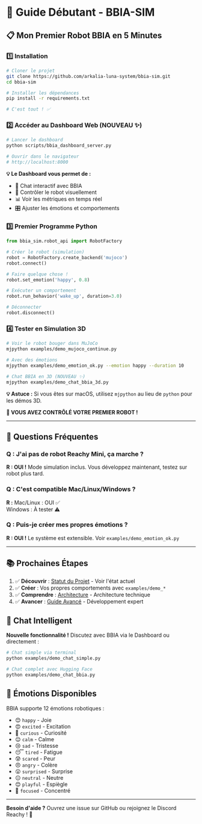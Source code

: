 # 🎯 Guide Débutant - BBIA-SIM

## 📋 **Mon Premier Robot BBIA en 5 Minutes**

### **1️⃣ Installation**

```bash
# Cloner le projet
git clone https://github.com/arkalia-luna-system/bbia-sim.git
cd bbia-sim

# Installer les dépendances
pip install -r requirements.txt

# C'est tout ! ✅
```

### **2️⃣ Accéder au Dashboard Web** (NOUVEAU ✨)

```bash
# Lancer le dashboard
python scripts/bbia_dashboard_server.py

# Ouvrir dans le navigateur
# http://localhost:8000
```

**💡 Le Dashboard vous permet de :**
- 💬 Chat interactif avec BBIA
- 🤖 Contrôler le robot visuellement
- 📊 Voir les métriques en temps réel
- 🎛️ Ajuster les émotions et comportements

### **3️⃣ Premier Programme Python**

```python
from bbia_sim.robot_api import RobotFactory

# Créer le robot (simulation)
robot = RobotFactory.create_backend('mujoco')
robot.connect()

# Faire quelque chose !
robot.set_emotion('happy', 0.8)

# Exécuter un comportement
robot.run_behavior('wake_up', duration=3.0)

# Déconnecter
robot.disconnect()
```

### **4️⃣ Tester en Simulation 3D**

```bash
# Voir le robot bouger dans MuJoCo
mjpython examples/demo_mujoco_continue.py

# Avec des émotions
mjpython examples/demo_emotion_ok.py --emotion happy --duration 10

# Chat BBIA en 3D (NOUVEAU ✨)
mjpython examples/demo_chat_bbia_3d.py
```

**💡 Astuce :** Si vous êtes sur macOS, utilisez `mjpython` au lieu de `python` pour les démos 3D.

**🎉 VOUS AVEZ CONTRÔLÉ VOTRE PREMIER ROBOT !**

---

## 🤔 **Questions Fréquentes**

### **Q : J'ai pas de robot Reachy Mini, ça marche ?**
**R : OUI !** Mode simulation inclus. Vous développez maintenant, testez sur robot plus tard.

### **Q : C'est compatible Mac/Linux/Windows ?**
**R :** Mac/Linux : OUI ✅  
Windows : À tester ⚠️

### **Q : Puis-je créer mes propres émotions ?**
**R : OUI !** Le système est extensible. Voir `examples/demo_emotion_ok.py`

---

## 📚 **Prochaines Étapes**

1. ✅ **Découvrir** : [Statut du Projet](STATUT_PROJET.md) - Voir l'état actuel
2. ✅ **Créer** : Vos propres comportements avec `examples/demo_*`
3. ✅ **Comprendre** : [Architecture](ARCHITECTURE.md) - Architecture technique
4. ✅ **Avancer** : [Guide Avancé](GUIDE_AVANCE.md) - Développement expert

## 💬 **Chat Intelligent**

**Nouvelle fonctionnalité !** Discutez avec BBIA via le Dashboard ou directement :

```bash
# Chat simple via terminal
python examples/demo_chat_simple.py

# Chat complet avec Hugging Face
python examples/demo_chat_bbia.py
```

## 🤖 **Émotions Disponibles**

BBIA supporte 12 émotions robotiques :
- 😊 `happy` - Joie
- 😍 `excited` - Excitation
- 🤔 `curious` - Curiosité
- 😌 `calm` - Calme
- 😢 `sad` - Tristesse
- 😴 `tired` - Fatigue
- 😰 `scared` - Peur
- 😠 `angry` - Colère
- 😮 `surprised` - Surprise
- 😐 `neutral` - Neutre
- 😊 `playful` - Espiègle
- 🧐 `focused` - Concentré

---

**Besoin d'aide ?** Ouvrez une issue sur GitHub ou rejoignez le Discord Reachy ! 🤖

